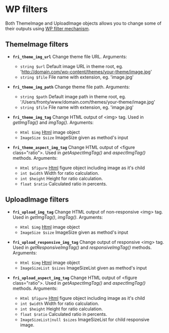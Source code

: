 # WP filters

Both ThemeImage and UploadImage objects allows you to change some of their outputs using [WP filter mechanism](https://developer.wordpress.org/plugins/hooks/filters/).

## ThemeImage filters

- **`fri_theme_img_url`** Change theme file URL. Arguments:
	- `string $url` Default image URL in theme root, eg. 'http://domain.com/wp-content/themes/your-theme/image.jpg'
	- `string $file` File name with extension, eg. 'image.jpg'

- **`fri_theme_img_path`** Change theme file path. Arguments:
	- `string $path` Default image path in theme root, eg. '/Users/fronty/www/domain.com/themes/your-theme/image.jpg'
	- `string $file` File name with extension, eg. 'image.jpg'

- **`fri_theme_img_tag`** Change HTML output of \<img\> tag. Used in *getImgTag()* and *imgTag()*. Arguments:
	- `Html $img` [Html](https://doc.nette.org/en/3.0/html-elements) image object
	- `ImageSize $size` ImageSize given as method's input

- **`fri_theme_aspect_img_tag`** Change HTML output of \<figure class="ratio"\>. Used in *getAspectImgTag()* and *aspectImgTag()* methods. Arguments:
	- `Html $figure` [Html](https://doc.nette.org/en/3.0/html-elements) figure object including image as it's child
	- `int $width` Width for ratio calculation.
	- `int $height` Height for ratio calculation.
	- `float $ratio` Calculated ratio in percents.


## UploadImage filters

- **`fri_upload_img_tag`** Change HTML output of non-responsive \<img\> tag. Used in *getImgTag()*, *imgTag()*. Arguments:
	- `Html $img` [Html](https://doc.nette.org/en/3.0/html-elements) image object
	- `ImageSize $size` ImageSize given as method's input

- **`fri_upload_responsive_img_tag`** Change output of responsive \<img\> tag. Used in *getResponsiveImgTag()* and *responsiveImgTag()* methods. Arguments:
	- `Html $img` [Html](https://doc.nette.org/en/3.0/html-elements) image object
	- `ImageSizeList $sizes` ImageSizeList given as method's input

- **`fri_upload_aspect_img_tag`** Change HTML output of \<figure class="ratio"\>. Used in *getAspectImgTag()* and *aspectImgTag()* methods. Arguments:
	- `Html $figure` [Html](https://doc.nette.org/en/3.0/html-elements) figure object including image as it's child
	- `int $width` Width for ratio calculation.
	- `int $height` Height for ratio calculation.
	- `float $ratio` Calculated ratio in percents.
	- `ImageSizeList|null $sizes` ImageSizeList for child responsive image.